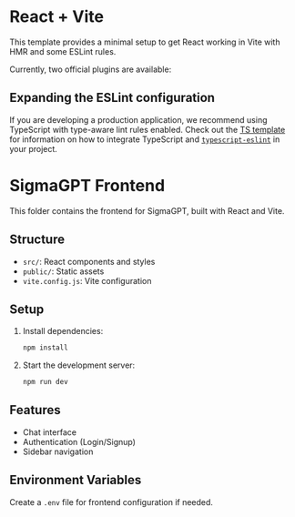 # React + Vite

This template provides a minimal setup to get React working in Vite with HMR and some ESLint rules.

Currently, two official plugins are available:


## Expanding the ESLint configuration

If you are developing a production application, we recommend using TypeScript with type-aware lint rules enabled. Check out the [TS template](https://github.com/vitejs/vite/tree/main/packages/create-vite/template-react-ts) for information on how to integrate TypeScript and [`typescript-eslint`](https://typescript-eslint.io) in your project.

# SigmaGPT Frontend

This folder contains the frontend for SigmaGPT, built with React and Vite.

## Structure
- `src/`: React components and styles
- `public/`: Static assets
- `vite.config.js`: Vite configuration

## Setup
1. Install dependencies:
	```bash
	npm install
	```
2. Start the development server:
	```bash
	npm run dev
	```

## Features
- Chat interface
- Authentication (Login/Signup)
- Sidebar navigation

## Environment Variables
Create a `.env` file for frontend configuration if needed.


